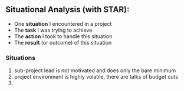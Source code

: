 ## Situational Analysis (with STAR):
- One **situation** I encountered in a project
- The **task** I was trying to achieve
- The **action** I took to handle this situation
- The **result** (or outcome) of this situation

### Situations
1. sub-project lead is not motivated and does only the bare minimum
2. project environment is highly volatile, there are talks of budget cuts
3. 